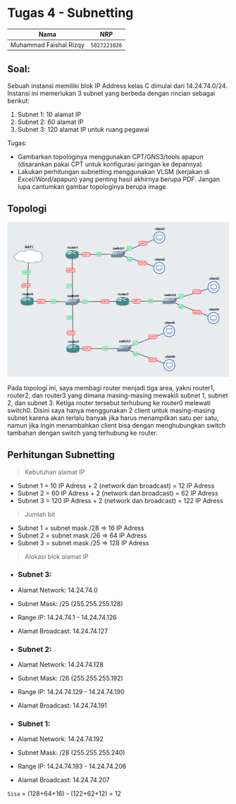 # Tugas 4 - Subnetting
| Nama                   | NRP          |
| ---------------------- | ------------ |
| Muhammad Faishal Rizqy | `5027221026` |

## Soal: 
Sebuah instansi memiliki blok IP Address kelas C dimulai dari 14.24.74.0/24. Instansi ini memerlukan 3 subnet yang berbeda dengan rincian sebagai berikut:

1. Subnet 1: 10 alamat IP
2. Subnet 2: 60 alamat IP
3. Subnet 3: 120 alamat IP untuk ruang pegawai

Tugas:
- Gambarkan topologinya menggunakan CPT/GNS3/tools apapun (disarankan pakai CPT untuk konfigurasi jaringan ke depannya)
- Lakukan perhitungan subnetting menggunakan VLSM (kerjakan di Excel/Word/apapun) yang penting hasil akhirnya berupa PDF. Jangan lupa cantumkan gambar topologinya berupa image.

## Topologi
![topologi](https://github.com/ishal24/Tugas-4-Subnetting/blob/main/img/topology.png)

Pada topologi ini, saya membagi router menjadi tiga area, yakni router1, router2, dan router3 yang dimana masing-masing mewakili subnet 1, subnet 2, dan subnet 3. Ketiga router tersebut terhubung ke router0 melewati switch0. Disini saya hanya menggunakan 2 client untuk masing-masing subnet karena akan terlalu banyak jika harus menampilkan satu per satu, namun jika ingin menambahkan client bisa dengan menghubungkan switch tambahan dengan switch yang terhubung ke router.

## Perhitungan Subnetting
> Kebutuhan alamat IP
- Subnet 1 = 10 IP Adress + 2 (network dan broadcast) = 12 IP Adress
- Subnet 2 = 60 IP Adress + 2 (network dan broadcast) = 62 IP Adress
- Subnet 3 = 120 IP Adress + 2 (network dan broadcast) = 122 IP Adress

> Jumlah bit
- Subnet 1 = subnet mask /28 => 16 IP Adress
- Subnet 2 = subnet mask /26 => 64 IP Adress
- Subnet 3 = subnet mask /25 => 128 IP Adress

> Alokasi blok alamat IP
- ### **Subnet 3:**
- Alamat Network: 14.24.74.0
- Subnet Mask: /25 (255.255.255.128)
- Range IP: 14.24.74.1 - 14.24.74.126
- Alamat Broadcast: 14.24.74.127


- ### **Subnet 2:**
- Alamat Network: 14.24.74.128
- Subnet Mask: /26 (255.255.255.192)
- Range IP: 14.24.74.129 - 14.24.74.190
- Alamat Broadcast: 14.24.74.191

- ### **Subnet 1:**
- Alamat Network: 14.24.74.192
- Subnet Mask: /28 (255.255.255.240)
- Range IP: 14.24.74.193 - 14.24.74.206
- Alamat Broadcast: 14.24.74.207

`Sisa` = (128+64+16) - (122+62+12) = 12
